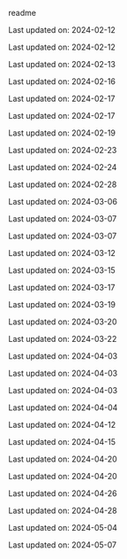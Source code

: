 readme

Last updated on: 2024-02-12

Last updated on: 2024-02-12

Last updated on: 2024-02-13

Last updated on: 2024-02-16

Last updated on: 2024-02-17

Last updated on: 2024-02-17

Last updated on: 2024-02-19

Last updated on: 2024-02-23

Last updated on: 2024-02-24

Last updated on: 2024-02-28

Last updated on: 2024-03-06

Last updated on: 2024-03-07

Last updated on: 2024-03-07

Last updated on: 2024-03-12

Last updated on: 2024-03-15

Last updated on: 2024-03-17

Last updated on: 2024-03-19

Last updated on: 2024-03-20

Last updated on: 2024-03-22

Last updated on: 2024-04-03

Last updated on: 2024-04-03

Last updated on: 2024-04-03

Last updated on: 2024-04-04

Last updated on: 2024-04-12

Last updated on: 2024-04-15

Last updated on: 2024-04-20

Last updated on: 2024-04-20

Last updated on: 2024-04-26

Last updated on: 2024-04-28

Last updated on: 2024-05-04

Last updated on: 2024-05-07